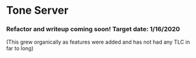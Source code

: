 # Tone Server

### Refactor and writeup coming soon! Target date: 1/16/2020

(This grew organically as features were added and has not had any TLC in far to long)
